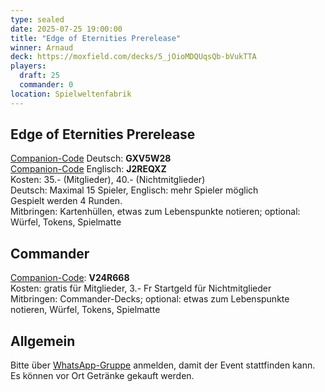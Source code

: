 ```yaml
---
type: sealed
date: 2025-07-25 19:00:00
title: "Edge of Eternities Prerelease"
winner: Arnaud
deck: https://moxfield.com/decks/5_jOioMDQUqsQb-bVukTTA
players:
  draft: 25
  commander: 0
location: Spielweltenfabrik
---
```

## Edge of Eternities Prerelease
[Companion-Code](/faq/#was-hat-es-mit-dem-companion-code-auf-sich) Deutsch: **GXV5W28** \
[Companion-Code](/faq/#was-hat-es-mit-dem-companion-code-auf-sich) Englisch: **J2REQXZ** \
Kosten: 35.- (Mitglieder), 40.- (Nichtmitglieder) \
Deutsch: Maximal 15 Spieler, Englisch: mehr Spieler möglich \
Gespielt werden 4 Runden. \
Mitbringen: Kartenhüllen, etwas zum Lebenspunkte notieren; optional: Würfel, Tokens, Spielmatte

## Commander
[Companion-Code](/faq/#was-hat-es-mit-dem-companion-code-auf-sich): **V24R668** \
Kosten: gratis für Mitglieder, 3.- Fr Startgeld für Nichtmitglieder \
Mitbringen: Commander-Decks; optional: etwas zum Lebenspunkte notieren, Würfel, Tokens, Spielmatte

## Allgemein
Bitte über [WhatsApp-Gruppe](https://chat.whatsapp.com/HQ7IINFrZB63esDNRqsIUw) anmelden, damit der Event stattfinden kann. \
Es können vor Ort Getränke gekauft werden.
